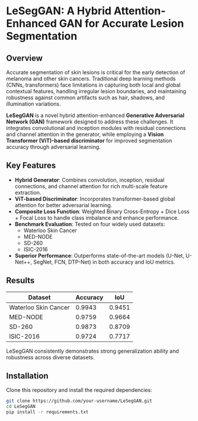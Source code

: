 # LeSegGAN: A Hybrid Attention-Enhanced GAN for Accurate Lesion Segmentation

## Overview
Accurate segmentation of skin lesions is critical for the early detection of melanoma and other skin cancers. Traditional deep learning methods (CNNs, transformers) face limitations in capturing both local and global contextual features, handling irregular lesion boundaries, and maintaining robustness against common artifacts such as hair, shadows, and illumination variations.

**LeSegGAN** is a novel hybrid attention-enhanced **Generative Adversarial Network (GAN)** framework designed to address these challenges. It integrates convolutional and inception modules with residual connections and channel attention in the generator, while employing a **Vision Transformer (ViT)-based discriminator** for improved segmentation accuracy through adversarial learning.

## Key Features
- **Hybrid Generator**: Combines convolution, inception, residual connections, and channel attention for rich multi-scale feature extraction.
- **ViT-based Discriminator**: Incorporates transformer-based global attention for better adversarial learning.
- **Composite Loss Function**: Weighted Binary Cross-Entropy + Dice Loss + Focal Loss to handle class imbalance and enhance performance.
- **Benchmark Evaluation**: Tested on four widely used datasets:
  - Waterloo Skin Cancer
  - MED-NODE
  - SD-260
  - ISIC-2016
- **Superior Performance**: Outperforms state-of-the-art models (U-Net, U-Net++, SegNet, FCN, DTP-Net) in both accuracy and IoU metrics.

## Results
| Dataset              | Accuracy | IoU    |
|-----------------------|----------|--------|
| Waterloo Skin Cancer  | 0.9943   | 0.9451 |
| MED-NODE              | 0.9759   | 0.9664 |
| SD-260                | 0.9873   | 0.8709 |
| ISIC-2016             | 0.9724   | 0.7717 |

LeSegGAN consistently demonstrates strong generalization ability and robustness across diverse datasets.

## Installation
Clone this repository and install the required dependencies:

```bash
git clone https://github.com/your-username/LeSegGAN.git
cd LeSegGAN
pip install -r requirements.txt




